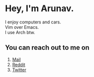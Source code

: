 # Hey, I'm Arunav.

I enjoy computers and cars.  
Vim over Emacs.  
I use Arch btw.

## You can reach out to me on

1.  [Mail](mailto:arunav.dey@protonmail.com)
2.  [Reddit](https://www.reddit.com/user/NotArunav)
3.  [Twitter](https://twitter.com/vanurayed)
